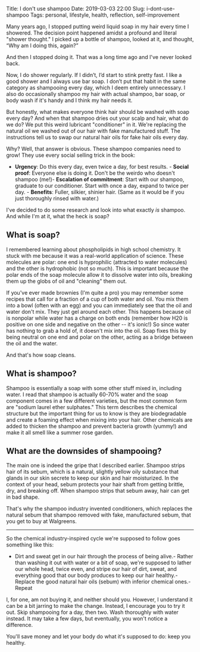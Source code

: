 Title: I don't use shampoo
Date: 2019-03-03 22:00
Slug: i-dont-use-shampoo
Tags: personal, lifestyle, health, reflection, self-improvement

Many years ago, I stopped putting weird liquid soap in my hair every time I showered. The decision point happened amidst a profound and literal "shower thought." I picked up a bottle of shampoo, looked at it, and thought, “Why am I doing this, again?” 

And then I stopped doing it. That was a long time ago and I've never looked back.

Now, I do shower regularly. If I didn’t, I’d start to stink pretty fast. I like a good shower and I always use bar soap. I don’t put that habit in the same category as shampooing every day, which I deem entirely unnecessary. I also do occasionally shampoo my hair with actual shampoo, bar soap, or body wash if it's handy and I think my hair needs it.

But honestly, what makes everyone think hair should be washed with soap every day? And when that shampoo dries out your scalp and hair, what do we do? We put this weird lubricant "conditioner" in it. We're replacing the natural oil we washed out of our hair with fake manufactured stuff. The instructions tell us to swap our natural hair oils for fake hair oils every day.

Why? Well, that answer is obvious. These shampoo companies need to grow! They use every social selling trick in the book:

- **Urgency**: Do this every day, even twice a day, for best results. - **Social proof**: Everyone else is doing it. Don't be the weirdo who doesn't shampoo (me!)- **Escalation of commitment**: Start with our shampoo, graduate to our conditioner. Start with once a day, expand to twice per day. - **Benefits**: Fuller, silkier, shinier hair. (Same as it would be if you just thoroughly rinsed with water.)

I've decided to do some research and look into what exactly *is* shampoo. And while I'm at it, what the heck is soap?

## What is soap?

I remembered learning about phospholipids in high school chemistry. It stuck with me because it was a real-world application of science. These molecules are polar: one end  is hyprophilic (attracted to water molecules) and the other is hydrophobic (not so much). This is important because the polar ends of the soap molecule allow it to dissolve water into oils, breaking them up the globs of oil and "cleaning" them out. 

If you've ever made brownies (I'm quite a pro) you may remember some recipes that call for a fraction of a cup of both water and oil. You mix them into a bowl (often with an egg) and you can immediately see that the oil and water don't mix. They just gel around each other. This happens because oil is nonpolar while water has a charge on both ends (remember how H20 is positive on one side and negative on the other -- it's ionic!) So since water has nothing to grab a hold of, it doesn't mix into the oil. Soap fixes this by being neutral on one end and polar on the other, acting as a bridge between the oil and the water.

And that's how soap cleans. 

## What is shampoo?

Shampoo is essentially a soap with some other stuff mixed in, including water. I read that shampoo is actually 60-70% water and the soap component comes in a few different varieties, but the most common form are "sodium laurel ether sulphates." This term describes the chemical structure but the important thing for us to know is they are biodegradable and create a foaming effect when mixing into your hair. Other chemicals are added to thicken the shampoo and prevent bacteria growth (yummy!) and make it all smell like a summer rose garden. 

## What are the downsides of shampooing?

The main one is indeed the gripe that I described earlier. Shampoo strips hair of its sebum, which is a natural, slightly yellow oily substance that glands in our skin secrete to keep our skin and hair moisturized. In the context of your head, sebum protects your hair shaft from getting brittle, dry, and breaking off. When shampoo strips that sebum away, hair can get in bad shape. 

That's why the shampoo industry invented conditioners, which replaces the natural sebum that shampoo removed with fake, manufactured sebum, that you get to buy at Walgreens.

---

 So the chemical industry-inspired cycle we're supposed to follow goes something like this:

- Dirt and sweat get in our hair through the process of being alive.- Rather than washing it out with water or a bit of soap, we're supposed to lather our whole head, twice even, and stripe our hair of dirt, sweat, and everything good that our body produces to keep our hair healthy.- Replace the good natural hair oils (sebum) with inferior chemical ones.- Repeat

I, for one, am not buying it, and neither should you. However, I understand it can be a bit jarring to make the change. Instead, I encourage you to try it out. Skip shampooing for a day, then two. Wash thoroughly with water instead. It may take a few days, but eventually, you won't notice a difference. 

You'll save money and let your body do what it's supposed to do: keep you healthy.